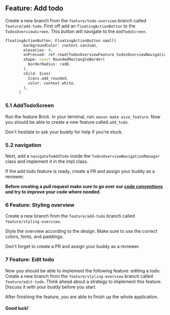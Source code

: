 ## Feature: Add todo
Create a new branch from the `feature/todo-overview` branch called `feature/add-todo`.
First off add an `floatingActionButton` to the `TodosOverviewScreen`. This button will navigate to the `AddTodoScreen`.
```dart
floatingActionButton: FloatingActionButton.small(
        backgroundColor: context.sanJuan,
        elevation: 0,
        onPressed: ref.read(TodosOverviewFeature.todosOverviewNavigationManager).navigateToAddTodo,
        shape: const RoundedRectangleBorder(
          borderRadius: rad8,
        ),
        child: Icon(
          Icons.add_rounded,
          color: context.white,
        ),
      )
```

### 5.1 AddTodoScreen
Run the feature Brick. In your terminal, run: `mason make wise_feature`.
Now you should be able to create a new feature called `add_todo`.

Don't hesitate to ask your buddy for help if you're stuck.

### 5.2 navigation
Next, add a `navigateToAddTodo` inside the `TodosOverviewNavigationManager` class and implement it in the impl class.

If the add todo feature is ready, create a PR and assign your buddy as a reviewer.

**Before creating a pull request make sure to go over our [code conventions](https://appwise.atlassian.net/wiki/spaces/CF/pages/1029537806/Pull+Requests#Conventions) and try to improve your code where needed.**

### 6 Feature: Styling overview
Create a new branch from the `feature/add-todo` branch called `feature/styling-overview`.

Style the overview according to the design. Make sure to use the correct colors, fonts, and paddings.

Don't forget to create a PR and assign your buddy as a reviewer.

### 7 Feature: Edit todo
Now you should be able to implement the following feature: editing a todo. Create a new branch from the `feature/styling-overview` branch called `feature/edit-todo`.
Think ahead about a strategy to implement this feature. Discuss it with your buddy before you start.

After finishing the feature, you are able to finish up the whole application.

#### Good luck!